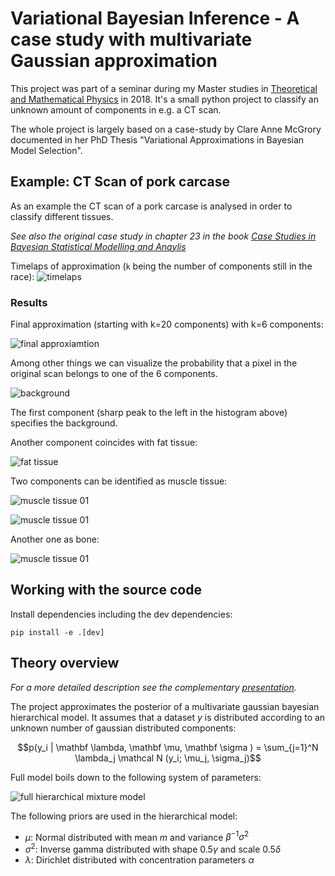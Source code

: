 # Variational Bayesian Inference - A case study with multivariate Gaussian approximation

This project was part of a seminar during my Master studies in 
[Theoretical and Mathematical Physics](https://www.theorie.physik.uni-muenchen.de/TMP/) in 2018.
It's a small python project to classify an unknown amount of components in e.g. a CT scan.

The whole project is largely based on a case-study by Clare Anne McGrory documented in her PhD Thesis 
"Variational Approximations in Bayesian Model Selection".


## Example: CT Scan of pork carcase

As an example the CT scan of a pork carcase is analysed in order to classify different tissues.

*See also the original case study in chapter 23 in the book [Case Studies in Bayesian Statistical Modelling and Anaylis](https://www.wiley.com/en-us/Case+Studies+in+Bayesian+Statistical+Modelling+and+Analysis-p-9781119941828)*

Timelaps of approximation (`k` being the number of components still in the race):
![timelaps](./src/demo/img/pork_timelaps.gif)

### Results

Final approximation (starting with k=20 components) with k=6 components:

![final approxiamtion](./src/demo/img/pork_final.png)

Among other things we can visualize the probability that a pixel in the original scan belongs to one of the 6 components.

![background](./src/demo/img/pork_comp_2.png)

The first component (sharp peak to the left in the histogram above) specifies the background.

Another component coincides with fat tissue:

![fat tissue](./src/demo/img/pork_comp_4.png)

Two components can be identified as muscle tissue:

![muscle tissue 01](./src/demo/img/pork_comp_1.png)

![muscle tissue 01](./src/demo/img/pork_comp_3.png)

Another one as bone:

![muscle tissue 01](./src/demo/img/pork_comp_5.png)


## Working with the source code

Install dependencies including the dev dependencies:

    pip install -e .[dev]

## Theory overview

*For a more detailed description see the complementary [presentation](presentation.pdf).*

The project approximates the posterior of a multivariate gaussian bayesian hierarchical model.
It assumes that a dataset $`y`$ is distributed according to an unknown number of gaussian distributed components:
```math
p(y_i | \mathbf \lambda, \mathbf \mu, \mathbf \sigma ) = \sum_{j=1}^N \lambda_j \mathcal N (y_i; \mu_j, \sigma_j)
```

Full model boils down to the following system of parameters:

![full hierarchical mixture model](./img/mixture_model_hierachal.svg)

The following priors are used in the hierarchical model:
* $`\mu`$: Normal distributed with mean $`m`$ and variance $`\beta^{-1}\sigma^2`$
* $`\sigma^2`$: Inverse gamma distributed with shape $`0.5 \gamma`$ and scale $`0.5 \delta`$
* $`\lambda`$: Dirichlet distributed with concentration parameters $`\alpha`$


